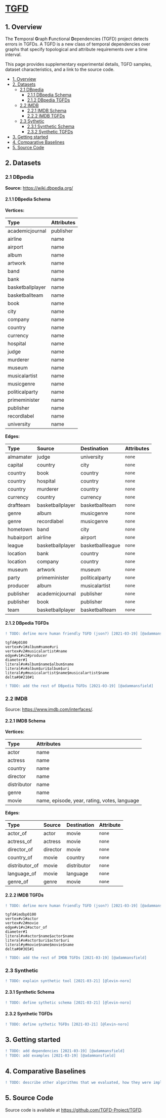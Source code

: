 # [TGFD](https://tgfd-project.github.io/TGFD/)

[comment]: # (WORKAROUND: Use HTML to define headers so that Github and Github Pages will have the same header IDs [2021-03-21])
[comment]: # (E.g. For "# 1. Overview", Github generates id="1-overview" and Github Pages generates id="overview")
[comment]: # (Must use Gitub's generated id to be consistent between Github and Github Pages because Github will override it")

<h2 id="1-overview">1. Overview</h2>

The **T**emporal **G**raph **F**unctional **D**ependencies (TGFD) project detects errors in TGFDs. A TGFD is a new class of temporal dependencies over graphs that specify topological and attribute requirements over a time interval.

This page provides supplementary experimental details, TGFD samples, dataset characteristics, and a link to the source code.

* [1. Overview](#1-overview)
* [2. Datasets](#2-datasets)
  + [2.1 DBpedia](#21-dbpedia)
    - [2.1.1 DBpedia Schema](#211-dbpedia-schema)
    - [2.1.2 DBpedia TGFDs](#212-dbpedia-tgfds)
  + [2.2 IMDB](#22-imdb)
    - [2.2.1 IMDB Schema](#221-imdb-schema)
    - [2.2.2 IMDB TGFDs](#222-imdb-tgfds)
  + [2.3 Sythetic](#23-sythetic)
    - [2.3.1 Synthetic Schema](#231-synthetic-schema)
    - [2.3.2 Synthetic TGFDs](#232-synthetic-tgfds)
* [3. Getting started](#3-getting-started)
* [4. Comparative Baselines](#4-comparative-baselines)
* [5. Source Code](#5-source-code)

<h2 id="2-datasets">2. Datasets</h2>

<h3 id="21-dbpedia">2.1 DBpedia</h3>

**Source:** https://wiki.dbpedia.org/

<h4 id="211-dbpedia-schema">2.1.1 DBpedia Schema</h4>

**Vertices:**

| Type             | Attributes |
| :--------------- | :--------- |
| academicjournal  | publisher  |
| airline          | name       |
| airport          | name       |
| album            | name       |
| artwork          | name       |
| band             | name       |
| bank             | name       |
| basketballplayer | name       |
| basketballteam   | name       |
| book             | name       |
| city             | name       |
| company          | name       |
| country          | name       |
| currency         | name       |
| hospital         | name       |
| judge            | name       |
| murderer         | name       |
| museum           | name       |
| musicalartist    | name       |
| musicgenre       | name       |
| politicalparty   | name       |
| primeminister    | name       |
| publisher        | name       |
| recordlabel      | name       |
| university       | name       |


**Edges:**

| Type       | Source           | Destination      | Attributes |
| :--------- | :--------------- | :--------------- | :--------- |
| almamater  | judge            | university       | `none`     |
| capital    | country          | city             | `none`     |
| country    | book             | country          | `none`     |
| country    | hospital         | country          | `none`     |
| country    | murderer         | country          | `none`     |
| currency   | country          | currency         | `none`     |
| draftteam  | basketballplayer | basketballteam   | `none`     |
| genre      | album            | musicgenre       | `none`     |
| genre      | recordlabel      | musicgenre       | `none`     |
| hometown   | band             | city             | `none`     |
| hubairport | airline          | airport          | `none`     |
| league     | basketballplayer | basketballleague | `none`     |
| location   | bank             | country          | `none`     |
| location   | company          | country          | `none`     |
| museum     | artwork          | museum           | `none`     |
| party      | primeminister    | politicalparty   | `none`     |
| producer   | album            | musicalartist    | `none`     |
| publisher  | academicjournal  | publisher        | `none`     |
| publisher  | book             | publisher        | `none`     |
| team       | basketballplayer | basketballteam   | `none`     |

<h4 id="212-dbpedia-tgfds">2.1.2 DBpedia TGFDs</h4>

```diff
! TODO: define more human friendly TGFD (json?) [2021-03-19] [@adammansfield]
```

```
tgfd#p0100
vertex#v1#album#name#uri
vertex#v2#musicalartist#name
edge#v1#v2#producer
diameter#1
literal#x#album$name$album$name
literal#x#album$uri$album$uri
literal#y#musicalartist$name$musicalartist$name
delta#0#210#1
```

```diff
! TODO: add the rest of DBpedia TGFDs [2021-03-19] [@adammansfield]
```

<h3 id="22-imdb">2.2 IMDB</h3>

Source: https://www.imdb.com/interfaces/.

<h4 id="221-imdb-schema">2.2.1 IMDB Schema</h4>

**Vertices:**

| Type        | Attributes                                   |
| :---------- | :------------------------------------------- |
| actor       | name                                         |
| actress     | name                                         |
| country     | name                                         |
| director    | name                                         |
| distributor | name                                         |
| genre       | name                                         |
| movie       | name, episode, year, rating, votes, language |

**Edges:**

| Type           | Source   | Destination | Attribute  |
| :------------- | :------- | :---------- | :--------- |
| actor_of       | actor    | movie       | `none`     |
| actress_of     | actress  | movie       | `none`     |
| director_of    | director | movie       | `none`     |
| country_of     | movie    | country     | `none`     |
| distributor_of | movie    | distributor | `none`     |
| language_of    | movie    | language    | `none`     |
| genre_of       | genre    | movie       | `none`     |

<h4 id="222-imdb-tgfds">2.2.2 IMDB TGFDs</h4>

```diff
! TODO: define more human friendly TGFD (json?) [2021-03-19] [@adammansfield]
```

```
tgfd#imdbp0100
vertex#v1#actor
vertex#v2#movie
edge#v1#v2#actor_of
diameter#1
literal#x#actor$name$actor$name
literal#x#actor$uri$actor$uri
literal#y#movie$name$movie$name
delta#0#365#1
```

```diff
! TODO: add the rest of IMDB TGFDs [2021-03-19] [@adammansfield]
```

<h3 id="23-synthetic">2.3 Synthetic</h3>

```diff
! TODO: explain synthetic tool [2021-03-21] [@levin-noro]
```

<h4 id="231-synthetic-schema">2.3.1 Synthetic Schema</h4>

```diff
! TODO: define sythetic schema [2021-03-21] [@levin-noro]
```

<h4 id="232-synthetic-tgfds">2.3.2 Synthetic TGFDs</h4>

```diff
! TODO: define sythetic TGFDs [2021-03-21] [@levin-noro]
```

<h2 id="3-getting-started">3. Getting started</h2>

```diff
! TODO: add dependencies [2021-03-19] [@adammansfield]
! TODO: add examples [2021-03-19] [@adammansfield]
```

<h2 id="4-comparative-baselines">4. Comparative Baselines</h2>

```diff
! TODO: describe other algorithms that we evaluated, how they were implemented and configured. Provide the source code link of their implementation [2021-03-21] [@adammansfield]
```

<h2 id="5-source-code">5. Source Code</h2>

Source code is available at https://github.com/TGFD-Project/TGFD.
